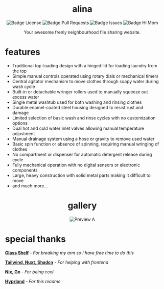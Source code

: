 <div align = center>

# alina

![Badge License]
![Badge Pull Requests]
![Badge Issues]
![Badge Hi Mom]

Your awesome frenly neighbourhood file sharing website. 

</div>

# features

- Traditional top-loading design with a hinged lid for loading laundry from the top  
- Simple manual controls operated using rotary dials or mechanical timers  
- Central agitator mechanism to move clothes through soapy water during wash cycle  
- Built-in or detachable wringer rollers used to manually squeeze out excess water  
- Single metal washtub used for both washing and rinsing clothes  
- Durable enamel-coated steel housing designed to resist rust and damage  
- Limited selection of basic wash and rinse cycles with no customization options  
- Dual hot and cold water inlet valves allowing manual temperature adjustment  
- Manual drainage system using a hose or gravity to remove used water  
- Basic spin function or absence of spinning, requiring manual wringing of clothes  
- No compartment or dispenser for automatic detergent release during cycle  
- Fully mechanical operation with no digital sensors or electronic components  
- Large, heavy construction with solid metal parts making it difficult to move
- and much more...

<div align = center>

# gallery

![Preview A]

</div>

# special thanks

**[Glass Shelf]** - *For breaking my arm so i have free time to do this*

**[Tailwind, Nuxt, Shadcn]** - *For helping with frontend*

**[Nix, Go]** - *For being cool*

**[Hyprland]** - *For this readme*


<!----------------------------------{ Thanks }--------------------------------->

[Glass Shelf]: https://www.amazon.com/SAYAYO-Floating-Shelves-Tempered-Bathroom/dp/B0CGXB13CR
[Tailwind, Nuxt, Shadcn]: https://tailwindcss.com/
[Nix, Go]: https://nixos.org/
[Hyprland]: https://hyprland.org/

<!----------------------------------{ Images }--------------------------------->

[Preview A]: https://static.sinanmohd.com/git/alina.png

<!----------------------------------{ Badges }--------------------------------->

[Badge Issues]: https://img.shields.io/github/issues/sinanmohd/alina
[Badge Pull Requests]: https://img.shields.io/github/issues-pr/sinanmohd/alina
[Badge License]: https://img.shields.io/github/license/sinanmohd/alina
[Badge Hi Mom]: https://img.shields.io/badge/Hi-mom!-ff69b4
